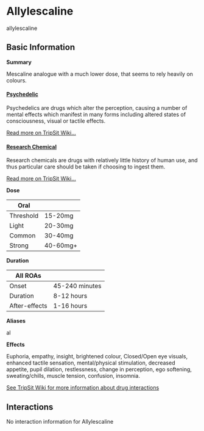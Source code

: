 # Allylescaline

allylescaline

## Basic Information

**Summary**

Mescaline analogue with a much lower dose, that seems to rely heavily on colours.

#### [Psychedelic](/category/psychedelic)

Psychedelics are drugs which alter the perception, causing a number of mental effects which manifest in many forms including altered states of consciousness, visual or tactile effects.

[Read more on TripSit Wiki...](#{category.wiki})

#### [Research Chemical](/category/research-chemical)

Research chemicals are drugs with relatively little history of human use, and thus particular care should be taken if choosing to ingest them.

[Read more on TripSit Wiki...](#{category.wiki})

**Dose**

| Oral      |          |
| --------- | -------- |
| Threshold | 15-20mg  |
| Light     | 20-30mg  |
| Common    | 30-40mg  |
| Strong    | 40-60mg+ |

**Duration**

| All ROAs      |                |
| ------------- | -------------- |
| Onset         | 45-240 minutes |
| Duration      | 8-12 hours     |
| After-effects | 1-16 hours     |

**Aliases**

al  

**Effects**

Euphoria, empathy, insight, brightened colour, Closed/Open eye visuals, enhanced tactile sensation, mental/physical stimulation, decreased appetite, pupil dilation, restlessness, change in perception, ego softening, sweating/chills, muscle tension, confusion, insomnia.

[See TripSit Wiki for more information about drug interactions](http://combo.tripsit.me/)

## Interactions

No interaction information for Allylescaline